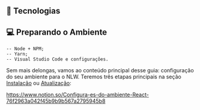 
## 🚀 Tecnologias

## 💻 Preparando o Ambiente

    -- Node + NPM;
    -- Yarn;
    -- Visual Studio Code e configurações.

Sem mais delongas, vamos ao conteúdo principal desse guia: configuração do seu ambiente para o NLW. 
Teremos três etapas principais na seção <a href="README/README-NEW-INSTALL.md">Instalação</a> ou <a href="README/README-UPD-INSTALL.md">Atualização</a>:

https://www.notion.so/Configura-es-do-ambiente-React-76f2963a042f45b9b9b567a2795945b8







